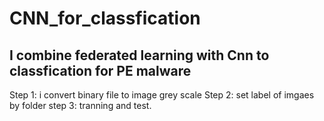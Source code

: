 # CNN_for_classfication
## I combine federated learning with Cnn to classfication for PE malware
Step 1: i convert binary file to image grey scale
Step 2: set label of imgaes by folder
step 3: tranning and test.
